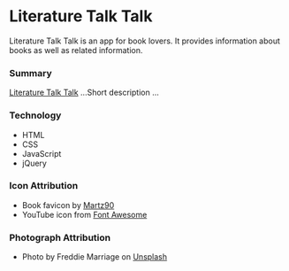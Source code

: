 # Literature Talk Talk

Literature Talk Talk is an app for book lovers. It provides information about books as well as related information.

### Summary

[Literature Talk Talk](https://dermio.github.io/book-search-CS/) ...Short description ...

### Technology

* HTML
* CSS
* JavaScript
* jQuery

### Icon Attribution

* Book favicon by [Martz90](http://www.iconarchive.com/artist/martz90.html)
* YouTube icon from [Font Awesome](http://fontawesome.io/)


### Photograph Attribution

* Photo by Freddie Marriage on [Unsplash](https://unsplash.com/@fredmarriage)